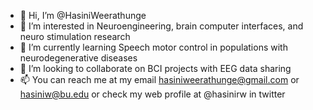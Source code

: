 - 👋 Hi, I’m @HasiniWeerathunge
- 👀 I’m interested in Neuroengineering, brain computer interfaces, and neuro stimulation research
- 🌱 I’m currently learning Speech motor control in populations with neurodegenerative diseases
- 💞️ I’m looking to collaborate on BCI projects with EEG data sharing 
- 📫 You can reach me at my email hasiniweerathunge@gmail.com or hasiniw@bu.edu or check my web profile at @hasinirw in twitter

<!---
HasiniWeerathunge/HasiniWeerathunge is a ✨ special ✨ repository because its `README.md` (this file) appears on your GitHub profile.
You can click the Preview link to take a look at your changes.
--->
